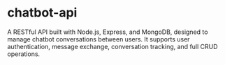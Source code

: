 # chatbot-api
A RESTful API built with Node.js, Express, and MongoDB, designed to manage chatbot conversations between users. It supports user authentication, message exchange, conversation tracking, and full CRUD operations.
